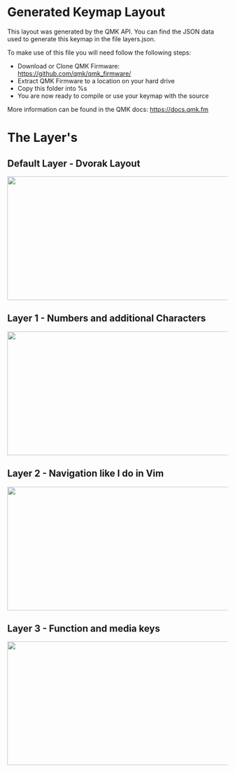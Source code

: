 # Generated Keymap Layout

This layout was generated by the QMK API. You can find the JSON data used to
generate this keymap in the file layers.json.

To make use of this file you will need follow the following steps:

* Download or Clone QMK Firmware: <https://github.com/qmk/qmk_firmware/>
* Extract QMK Firmware to a location on your hard drive
* Copy this folder into %s
* You are now ready to compile or use your keymap with the source

More information can be found in the QMK docs: <https://docs.qmk.fm>

# The Layer's

## Default Layer - Dvorak Layout

<img src="https://mbauhardt.keybase.pub/planck/layer_0.png"
width="796" height="283"/>


## Layer 1 - Numbers and additional Characters

<img src="https://mbauhardt.keybase.pub/planck/layer_1.png"
width="796" height="283"/>


## Layer 2 - Navigation like I do in Vim

<img src="https://mbauhardt.keybase.pub/planck/layer_2.png"
width="796" height="283"/>


## Layer 3 - Function and media keys

<img src="https://mbauhardt.keybase.pub/planck/layer_3.png"
width="796" height="283"/>

